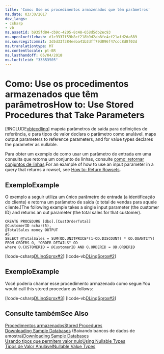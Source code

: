```yaml
---
title: 'Como: Use os procedimentos armazenados que têm parâmetros'
ms.date: 03/30/2017
dev_langs:
- csharp
- vb
ms.assetid: b935fd84-cb9c-4205-8c48-658d5db2ec93
ms.openlocfilehash: d1c9337f59b8cf218b9d2ab8fe4cf21afd2da689
ms.sourcegitcommit: 3d5d33f384eeba41b2dff79d096f47ccc8d8f03d
ms.translationtype: MT
ms.contentlocale: pt-BR
ms.lasthandoff: 05/04/2018
ms.locfileid: "33353505"
---
```

# <a name="how-to-use-stored-procedures-that-take-parameters"></a><span data-ttu-id="ea9b9-102">Como: Use os procedimentos armazenados que têm parâmetros</span><span class="sxs-lookup"><span data-stu-id="ea9b9-102">How to: Use Stored Procedures that Take Parameters</span></span>
[!INCLUDE[vbtecdlinq](../../../../../../includes/vbtecdlinq-md.md)]<span data-ttu-id="ea9b9-103"> mapeia parâmetros de saída para definições de referência, e para tipos de valor declara o parâmetro como anulável.</span><span class="sxs-lookup"><span data-stu-id="ea9b9-103"> maps output parameters to reference parameters, and for value types declares the parameter as nullable.</span></span>  
  
 <span data-ttu-id="ea9b9-104">Para obter um exemplo de como usar um parâmetro de entrada em uma consulta que retorna um conjunto de linhas, consulte [como: retornar conjuntos de linhas](../../../../../../docs/framework/data/adonet/sql/linq/how-to-return-rowsets.md).</span><span class="sxs-lookup"><span data-stu-id="ea9b9-104">For an example of how to use an input parameter in a query that returns a rowset, see [How to: Return Rowsets](../../../../../../docs/framework/data/adonet/sql/linq/how-to-return-rowsets.md).</span></span>  
  
## <a name="example"></a><span data-ttu-id="ea9b9-105">Exemplo</span><span class="sxs-lookup"><span data-stu-id="ea9b9-105">Example</span></span>  
 <span data-ttu-id="ea9b9-106">O exemplo a seguir utiliza um único parâmetro de entrada (a identificação do cliente) e retorna um parâmetro de saída (o total de vendas para aquele cliente.)</span><span class="sxs-lookup"><span data-stu-id="ea9b9-106">The following example takes a single input parameter (the customer ID) and returns an out parameter (the total sales for that customer).</span></span>  
  
```  
CREATE PROCEDURE [dbo].[CustOrderTotal]   
@CustomerID nchar(5),  
@TotalSales money OUTPUT  
AS  
SELECT @TotalSales = SUM(OD.UNITPRICE*(1-OD.DISCOUNT) * OD.QUANTITY)  
FROM ORDERS O, "ORDER DETAILS" OD  
where O.CUSTOMERID = @CustomerID AND O.ORDERID = OD.ORDERID  
```  
  
 [!code-csharp[DLinqSprox#2](../../../../../../samples/snippets/csharp/VS_Snippets_Data/DLinqSprox/cs/northwind-sprox.cs#2)]
 [!code-vb[DLinqSprox#2](../../../../../../samples/snippets/visualbasic/VS_Snippets_Data/DLinqSprox/vb/northwind-sprox.vb#2)]  
  
## <a name="example"></a><span data-ttu-id="ea9b9-107">Exemplo</span><span class="sxs-lookup"><span data-stu-id="ea9b9-107">Example</span></span>  
 <span data-ttu-id="ea9b9-108">Você poderia chamar esse procedimento armazenado como segue:</span><span class="sxs-lookup"><span data-stu-id="ea9b9-108">You would call this stored procedure as follows:</span></span>  
  
 [!code-csharp[DLinqSprox#3](../../../../../../samples/snippets/csharp/VS_Snippets_Data/DLinqSprox/cs/Program.cs#3)]
 [!code-vb[DLinqSprox#3](../../../../../../samples/snippets/visualbasic/VS_Snippets_Data/DLinqSprox/vb/Module1.vb#3)]  
  
## <a name="see-also"></a><span data-ttu-id="ea9b9-109">Consulte também</span><span class="sxs-lookup"><span data-stu-id="ea9b9-109">See Also</span></span>  
 [<span data-ttu-id="ea9b9-110">Procedimentos armazenados</span><span class="sxs-lookup"><span data-stu-id="ea9b9-110">Stored Procedures</span></span>](../../../../../../docs/framework/data/adonet/sql/linq/stored-procedures.md)  
 <span data-ttu-id="ea9b9-111">[Downloading Sample Databases](../../../../../../docs/framework/data/adonet/sql/linq/downloading-sample-databases.md) (Baixando bancos de dados de amostra)</span><span class="sxs-lookup"><span data-stu-id="ea9b9-111">[Downloading Sample Databases](../../../../../../docs/framework/data/adonet/sql/linq/downloading-sample-databases.md)</span></span>  
 [<span data-ttu-id="ea9b9-112">Usando tipos que permitem valor nulo</span><span class="sxs-lookup"><span data-stu-id="ea9b9-112">Using Nullable Types</span></span>](~/docs/csharp/programming-guide/nullable-types/using-nullable-types.md)  
 [<span data-ttu-id="ea9b9-113">Tipos de Valor Anulável</span><span class="sxs-lookup"><span data-stu-id="ea9b9-113">Nullable Value Types</span></span>](~/docs/visual-basic/programming-guide/language-features/data-types/nullable-value-types.md)
